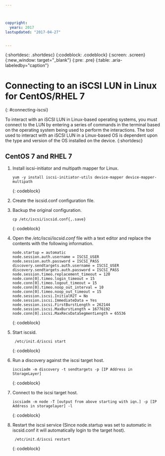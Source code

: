 ```yaml
---



copyright:
  years: 2017
lastupdated: "2017-04-27"


---
```


{:shortdesc: .shortdesc}
{:codeblock: .codeblock}
{:screen: .screen}
{:new_window: target="_blank"}
{:pre: .pre}
{:table: .aria-labeledby="caption"}


# Connecting to an iSCSI LUN in Linux for CentOS/RHEL 7 
{: #connecting-iscsi}

To interact with an iSCSI LUN in Linux-based operating systems, you must connect to the LUN by entering a series of commands in the terminal based on the operating system being used to perform the interactions.  The tool used to interact with an iSCSI LUN in a Linux-based OS is dependent upon the type and version of the OS installed on the device.
{:shortdesc}

## CentOS 7 and RHEL 7
1. Install iscsi-initiator and multipath mapper for Linux.

   ```
   yum -y install iscsi-initiator-utils device-mapper device-mapper-multipath
   ```
   {: codeblock}
   
2. Create the iscsid.conf configuration file.
     
3. Backup the original configuration.
   ```
   cp /etc/iscsi/iscsid.conf{,.save}
   ```  
   {: codeblock}
   
4. Open the */etc/iscsi/iscsid.conf* file with a text editor and replace the contents with the following information.

    ```
    node.startup = automatic
    node.session.auth.username = ISCSI_USER
    node.session.auth.password = ISCSI_PASS
    discovery.sendtargets.auth.username = ISCSI_USER
    discovery.sendtargets.auth.password = ISCSI_PASS
    node.session.timeo.replacement_timeout = 120
    node.conn[0].timeo.login_timeout = 15
    node.conn[0].timeo.logout_timeout = 15
    node.conn[0].timeo.noop_out_interval = 10
    node.conn[0].timeo.noop_out_timeout = 15
    node.session.iscsi.InitialR2T = No
    node.session.iscsi.ImmediateData = Yes
    node.session.iscsi.FirstBurstLength = 262144
    node.session.iscsi.MaxBurstLength = 16776192
    node.conn[0].iscsi.MaxRecvDataSegmentLength = 65536
    ```
    {: codeblock}
    
5. Start iscsid.
   ```
    /etc/init.d/iscsi start
   ``` 
   {: codeblock}
   
6. Run a discovery against the iscsi target host.
   ```
   iscsiadm -m discovery -t sendtargets -p [IP Address in StorageLayer]
   ```  
   {: codeblock}
   
7. Connect to the iscsi target host.
   ```
   iscsiadm -m node -T [output from above starting with iqn.] -p [IP Address in storagelayer] -l
   ```  
   {: codeblock}
   
8. Restart the iscsi service (Since node.startup was set to automatic in iscsid.conf it will automatically login to the target host).
   ```
    /etc/init.d/iscsi restart
   ```
   {: codeblock}
 
